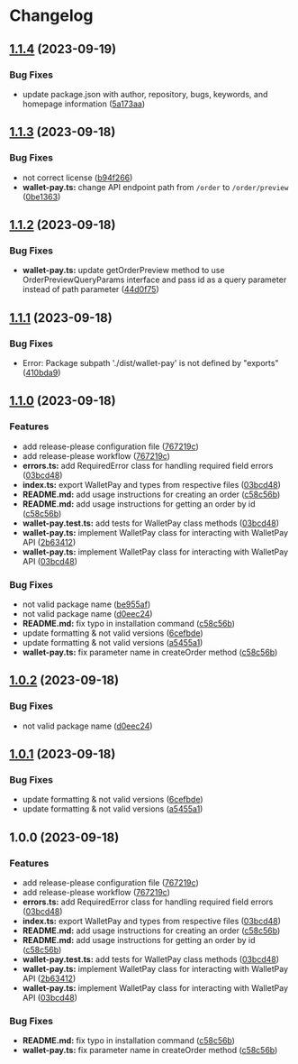 # Changelog

## [1.1.4](https://github.com/mdwitr0/telegram-wallet-pay/compare/wallet-pay-v1.1.3...wallet-pay-v1.1.4) (2023-09-19)


### Bug Fixes

* update package.json with author, repository, bugs, keywords, and homepage information ([5a173aa](https://github.com/mdwitr0/telegram-wallet-pay/commit/5a173aa52492f5e59f7c8f0f4b6d575caa7039a2))

## [1.1.3](https://github.com/mdwitr0/telegram-wallet-pay/compare/wallet-pay-v1.1.2...wallet-pay-v1.1.3) (2023-09-18)


### Bug Fixes

* not correct license ([b94f266](https://github.com/mdwitr0/telegram-wallet-pay/commit/b94f266c8b4c034eec561deb836f2505d82455f5))
* **wallet-pay.ts:** change API endpoint path from `/order` to `/order/preview` ([0be1363](https://github.com/mdwitr0/telegram-wallet-pay/commit/0be1363b8af2f17059f1365187550bd03205dc67))

## [1.1.2](https://github.com/mdwitr0/telegram-wallet-pay/compare/wallet-pay-v1.1.1...wallet-pay-v1.1.2) (2023-09-18)


### Bug Fixes

* **wallet-pay.ts:** update getOrderPreview method to use OrderPreviewQueryParams interface and pass id as a query parameter instead of path parameter ([44d0f75](https://github.com/mdwitr0/telegram-wallet-pay/commit/44d0f7533f23f41e1ebe0ad37ea9d271ab4a45de))

## [1.1.1](https://github.com/mdwitr0/telegram-wallet-pay/compare/wallet-pay-v1.1.0...wallet-pay-v1.1.1) (2023-09-18)


### Bug Fixes

* Error: Package subpath './dist/wallet-pay' is not defined by "exports" ([410bda9](https://github.com/mdwitr0/telegram-wallet-pay/commit/410bda9297462b68c5c385a3d4e7c34f281505ba))

## [1.1.0](https://github.com/mdwitr0/telegram-wallet-pay/compare/wallet-pay-v1.0.2...wallet-pay-v1.1.0) (2023-09-18)


### Features

* add release-please configuration file ([767219c](https://github.com/mdwitr0/telegram-wallet-pay/commit/767219c74ccec8422484bdad5334a9f632e83dc9))
* add release-please workflow ([767219c](https://github.com/mdwitr0/telegram-wallet-pay/commit/767219c74ccec8422484bdad5334a9f632e83dc9))
* **errors.ts:** add RequiredError class for handling required field errors ([03bcd48](https://github.com/mdwitr0/telegram-wallet-pay/commit/03bcd485069e874e6dbbeda1775d68e7d5a1f365))
* **index.ts:** export WalletPay and types from respective files ([03bcd48](https://github.com/mdwitr0/telegram-wallet-pay/commit/03bcd485069e874e6dbbeda1775d68e7d5a1f365))
* **README.md:** add usage instructions for creating an order ([c58c56b](https://github.com/mdwitr0/telegram-wallet-pay/commit/c58c56b01b52b224694a779379e988d92df69b73))
* **README.md:** add usage instructions for getting an order by id ([c58c56b](https://github.com/mdwitr0/telegram-wallet-pay/commit/c58c56b01b52b224694a779379e988d92df69b73))
* **wallet-pay.test.ts:** add tests for WalletPay class methods ([03bcd48](https://github.com/mdwitr0/telegram-wallet-pay/commit/03bcd485069e874e6dbbeda1775d68e7d5a1f365))
* **wallet-pay.ts:** implement WalletPay class for interacting with WalletPay API ([2b63412](https://github.com/mdwitr0/telegram-wallet-pay/commit/2b63412af1c9fab4313689f764d1ea0bb71c59e3))
* **wallet-pay.ts:** implement WalletPay class for interacting with WalletPay API ([03bcd48](https://github.com/mdwitr0/telegram-wallet-pay/commit/03bcd485069e874e6dbbeda1775d68e7d5a1f365))


### Bug Fixes

* not valid package name ([be955af](https://github.com/mdwitr0/telegram-wallet-pay/commit/be955af82deb642a3672c7990ab301be7058b213))
* not valid package name ([d0eec24](https://github.com/mdwitr0/telegram-wallet-pay/commit/d0eec24e90062b94f14f689a33841c0e7c24c2aa))
* **README.md:** fix typo in installation command ([c58c56b](https://github.com/mdwitr0/telegram-wallet-pay/commit/c58c56b01b52b224694a779379e988d92df69b73))
* update formatting & not valid versions ([6cefbde](https://github.com/mdwitr0/telegram-wallet-pay/commit/6cefbded32935165ac79edd42be15e24e115044f))
* update formatting & not valid versions ([a5455a1](https://github.com/mdwitr0/telegram-wallet-pay/commit/a5455a1294a816859daa79b0c2ba7b0e2f0a3b21))
* **wallet-pay.ts:** fix parameter name in createOrder method ([c58c56b](https://github.com/mdwitr0/telegram-wallet-pay/commit/c58c56b01b52b224694a779379e988d92df69b73))

## [1.0.2](https://github.com/mdwitr0/telegram-wallet-pay/compare/telegram-wallet-pay-v1.0.1...telegram-wallet-pay-v1.0.2) (2023-09-18)


### Bug Fixes

* not valid package name ([d0eec24](https://github.com/mdwitr0/telegram-wallet-pay/commit/d0eec24e90062b94f14f689a33841c0e7c24c2aa))

## [1.0.1](https://github.com/mdwitr0/telegram-wallet-pay/compare/telegram-wallet-pay-v1.0.0...telegram-wallet-pay-v1.0.1) (2023-09-18)


### Bug Fixes

* update formatting & not valid versions ([6cefbde](https://github.com/mdwitr0/telegram-wallet-pay/commit/6cefbded32935165ac79edd42be15e24e115044f))
* update formatting & not valid versions ([a5455a1](https://github.com/mdwitr0/telegram-wallet-pay/commit/a5455a1294a816859daa79b0c2ba7b0e2f0a3b21))

## 1.0.0 (2023-09-18)


### Features

* add release-please configuration file ([767219c](https://github.com/mdwitr0/telegram-wallet-pay/commit/767219c74ccec8422484bdad5334a9f632e83dc9))
* add release-please workflow ([767219c](https://github.com/mdwitr0/telegram-wallet-pay/commit/767219c74ccec8422484bdad5334a9f632e83dc9))
* **errors.ts:** add RequiredError class for handling required field errors ([03bcd48](https://github.com/mdwitr0/telegram-wallet-pay/commit/03bcd485069e874e6dbbeda1775d68e7d5a1f365))
* **index.ts:** export WalletPay and types from respective files ([03bcd48](https://github.com/mdwitr0/telegram-wallet-pay/commit/03bcd485069e874e6dbbeda1775d68e7d5a1f365))
* **README.md:** add usage instructions for creating an order ([c58c56b](https://github.com/mdwitr0/telegram-wallet-pay/commit/c58c56b01b52b224694a779379e988d92df69b73))
* **README.md:** add usage instructions for getting an order by id ([c58c56b](https://github.com/mdwitr0/telegram-wallet-pay/commit/c58c56b01b52b224694a779379e988d92df69b73))
* **wallet-pay.test.ts:** add tests for WalletPay class methods ([03bcd48](https://github.com/mdwitr0/telegram-wallet-pay/commit/03bcd485069e874e6dbbeda1775d68e7d5a1f365))
* **wallet-pay.ts:** implement WalletPay class for interacting with WalletPay API ([2b63412](https://github.com/mdwitr0/telegram-wallet-pay/commit/2b63412af1c9fab4313689f764d1ea0bb71c59e3))
* **wallet-pay.ts:** implement WalletPay class for interacting with WalletPay API ([03bcd48](https://github.com/mdwitr0/telegram-wallet-pay/commit/03bcd485069e874e6dbbeda1775d68e7d5a1f365))


### Bug Fixes

* **README.md:** fix typo in installation command ([c58c56b](https://github.com/mdwitr0/telegram-wallet-pay/commit/c58c56b01b52b224694a779379e988d92df69b73))
* **wallet-pay.ts:** fix parameter name in createOrder method ([c58c56b](https://github.com/mdwitr0/telegram-wallet-pay/commit/c58c56b01b52b224694a779379e988d92df69b73))
